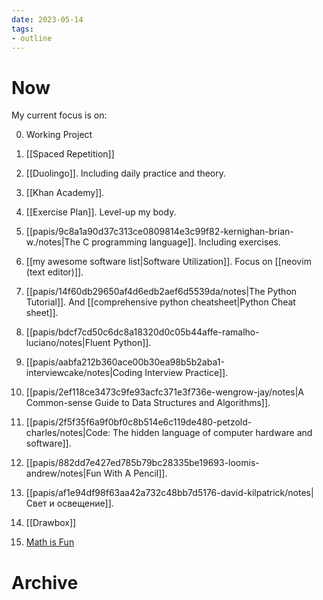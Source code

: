 ```yaml
---
date: 2023-05-14
tags:
- outline
---
```


# Now

My current focus is on:

0. Working Project

1. [[Spaced Repetition]]

2. [[Duolingo]]. Including daily practice and theory.

3. [[Khan Academy]].

4. [[Exercise Plan]]. Level-up my body.

5. [[papis/9c8a1a90d37c313ce0809814e3c99f82-kernighan-brian-w./notes|The C programming language]]. Including exercises.

6. [[my awesome software list|Software Utilization]]. Focus on [[neovim (text editor)]].

7. [[papis/14f60db29650af4d6edb2aef6d5539da/notes|The Python Tutorial]]. And [[comprehensive python cheatsheet|Python Cheat sheet]].

8. [[papis/bdcf7cd50c6dc8a18320d0c05b44affe-ramalho-luciano/notes|Fluent Python]].

9. [[papis/aabfa212b360ace00b30ea98b5b2aba1-interviewcake/notes|Coding Interview Practice]].

10. [[papis/2ef118ce3473c9fe93acfc371e3f736e-wengrow-jay/notes|A Common-sense Guide to Data Structures and Algorithms]].

11. [[papis/2f5f35f6a9f0bf0c8b514e6c119de480-petzold-charles/notes|Code: The hidden language of computer hardware and software]].

12. [[papis/882dd7e427ed785b79bc28335be19693-loomis-andrew/notes|Fun With A Pencil]].

13. [[papis/af1e94df98f63aa42a732c48bb7d5176-david-kilpatrick/notes|Свет и освещение]].

14. [[Drawbox]]

15. [Math is Fun](https://www.mathsisfun.com/)

# Archive

